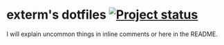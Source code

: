 exterm's dotfiles [![Project status](http://stillmaintained.com/exterm/dotfiles.png)](http://stillmaintained.com/exterm/dotfiles)
======

I will explain uncommon things in inline comments or here in the README.